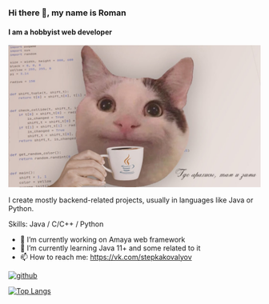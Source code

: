 ### Hi there 👋, my name is Roman
#### I am a hobbyist web developer
![I am a hobbyist web developer](https://github.com/romanqed/romanqed/raw/main/banner.jpg)

I create mostly backend-related projects, usually in languages like Java or Python.

Skills: Java / C/C++ / Python

- 🔭 I’m currently working on Amaya web framework 
- 🌱 I’m currently learning Java 11+ and some related to it 
- 📫 How to reach me: https://vk.com/stepkakovalyov 


[<img src='https://cdn.jsdelivr.net/npm/simple-icons@3.0.1/icons/github.svg' alt='github' height='40'>](https://github.com/RomanQed)  

[![Top Langs](https://github-readme-stats.vercel.app/api/top-langs/?username=RomanQed)](https://github.com/anuraghazra/github-readme-stats)

